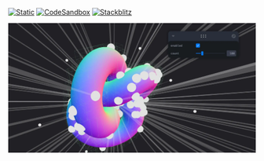 [![Static](https://img.shields.io/badge/demo-%23646CFF.svg?logo=html5&logoColor=white)](https://pmndrs.github.io/examples/bvh)
[![CodeSandbox](https://img.shields.io/badge/codesandbox-040404?logo=codesandbox&logoColor=DBDBDB)](https://codesandbox.io/s/github/pmndrs/examples/tree/main/demos/bvh)
[![Stackblitz](https://img.shields.io/badge/stackblitz-fff?logo=Stackblitz&logoColor=1389FD)](https://stackblitz.com/github/pmndrs/examples/tree/main/demos/bvh)

![](thumbnail.webp)
